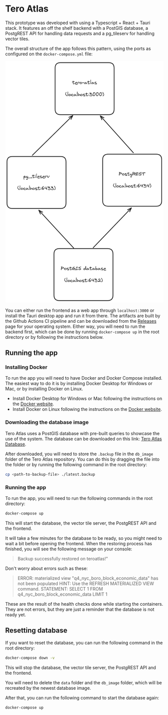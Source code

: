# Tero Atlas

This prototype was developed with using a Typescript + React + Tauri stack. It features an off the shelf backend with a PostGIS database, a PostgREST API for handling data requests and a pg_tileserv for handling vector tiles.

The overall structure of the app follows this pattern, using the ports as configured on the `docker-compose.yml` file:

![Tero Atlas Structure](./scheme.png)

You can either run the frontend as a web app through `localhost:3000` or install the Tauri desktop app and run it from there. The artifacts are built by the Github Actions CI pipeline and can be downloaded from the [Releases](https://github.com/paschendale/tero-atlas/releases) page for your operating system. Either way, you will need to run the backend first, which can be done by running `docker-compose up` in the root directory or by following the instructions below.

## Running the app

### Installing Docker

To run the app you will need to have Docker and Docker Compose installed. The easiest way to do it is by installing Docker Desktop for Windows or Mac, or by installing Docker on Linux.

- Install Docker Desktop for Windows or Mac following the instructions on the [Docker website](https://www.docker.com/products/docker-desktop/).
- Install Docker on Linux following the instructions on the [Docker website](https://docs.docker.com/engine/install/ubuntu/).

### Downloading the database image

Tero Atlas uses a PostGIS database with pre-built queries to showcase the use of the system. The database can be downloaded on this link: [Tero Atlas Database](https://teroai.s3.us-east-2.amazonaws.com/20250610_q7_tai).

After downloaded, you will need to store the `.backup` file in the `db_image` folder of the Tero Atlas repository. You can do this by dragging the file into the folder or by running the following command in the root directory:

```bash
cp <path-to-backup-file> ./latest.backup
```

### Running the app

To run the app, you will need to run the following commands in the root directory:

```bash
docker-compose up
```

This will start the database, the vector tile server, the PostgREST API and the frontend.

It will take a few minutes for the database to be ready, so you might need to wait a bit before opening the frontend. When the restoring process has finished, you will see the following message on your console:

> Backup successfully restored on teroatlas!"

Don't worry about errors such as these:

> ERROR:  materialized view "q4_nyc_boro_block_economic_data" has not been populated
> HINT:  Use the REFRESH MATERIALIZED VIEW command.
> STATEMENT:  SELECT 1 FROM q4_nyc_boro_block_economic_data LIMIT 1 

These are the result of the health checks done while starting the containers. They are not errors, but they are just a reminder that the database is not ready yet.

## Resetting database

If you want to reset the database, you can run the following command in the root directory:

```bash
docker-compose down -v
```

This will stop the database, the vector tile server, the PostgREST API and the frontend.

You will need to delete the `data` folder and the `db_image` folder, which will be recreated by the newest database image.	

After that, you can run the following command to start the database again:

```bash
docker-compose up
```